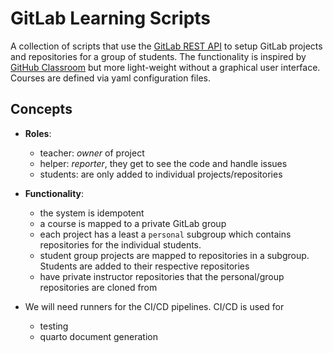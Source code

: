 # GitLab Learning Scripts

A collection of scripts that use the [GitLab REST API](https://docs.gitlab.com/ee/api/rest/) to setup GitLab projects and repositories for a group of students. The functionality is inspired by [GitHub Classroom](https://classroom.github.com/) but more light-weight without a graphical user interface. Courses are defined via yaml configuration files. 


## Concepts

- **Roles**: 
  - teacher: *owner* of project
  - helper: *reporter*, they get to see the code and handle issues
  - students: are only added to individual projects/repositories
  
- **Functionality**:
  - the system is idempotent
  - a course is mapped to a private GitLab group
  - each project has a least a `personal` subgroup which contains repositories for the individual students. 
  - student group projects are mapped to repositories in a subgroup. Students are added to their respective repositories
  - have private instructor repositories that the personal/group repositories are cloned from

- We will need runners for the CI/CD pipelines. CI/CD is used for
  - testing
  - quarto document generation
